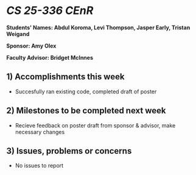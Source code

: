 # *CS 25-336 CEnR*

**Students' Names: Abdul Koroma, Levi Thompson, Jasper Early, Tristan Weigand**

**Sponsor: Amy Olex**

**Faculty Advisor: Bridget McInnes**

## 1) Accomplishments this week ##
- Succesfully ran existing code, completed draft of poster

## 2) Milestones to be completed next week ##
- Recieve feedback on poster draft from sponsor & advisor, make necessary changes

## 3) Issues, problems or concerns ##
- No issues to report
